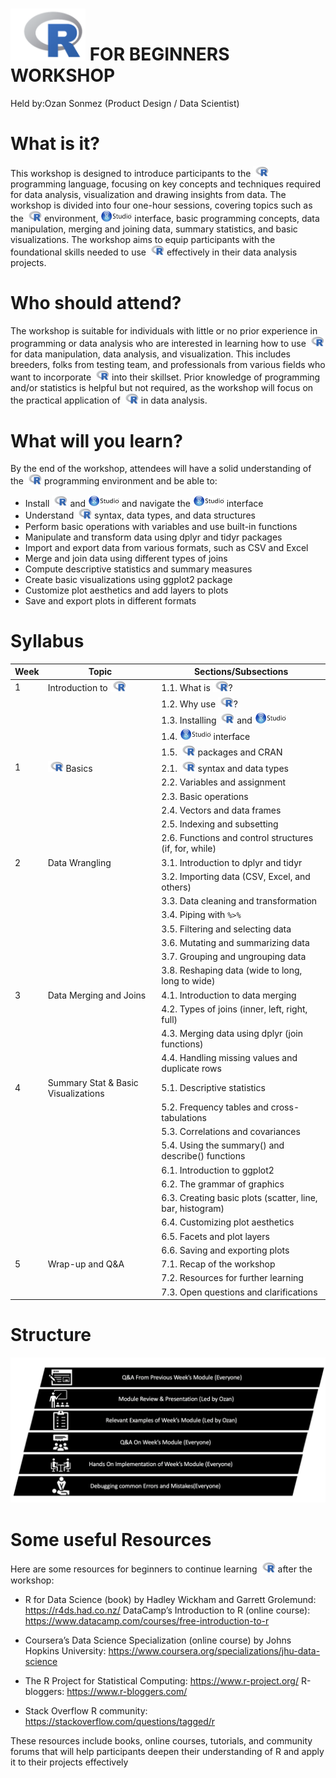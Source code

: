 <img src="R.png" width="120" alt="Alt text" /> FOR BEGINNERS WORKSHOP
================
Held by:Ozan Sonmez (Product Design / Data Scientist)

# What is it?

This workshop is designed to introduce participants to the
<img src="R.png" width="25" alt="Alt text" /> programming language,
focusing on key concepts and techniques required for data analysis,
visualization and drawing insights from data. The workshop is divided
into four one-hour sessions, covering topics such as the
<img src="R.png" width="25" alt="Alt text" /> environment,
<img src="RS.png" width="50" alt="Alt text" /> interface, basic
programming concepts, data manipulation, merging and joining data,
summary statistics, and basic visualizations. The workshop aims to equip
participants with the foundational skills needed to use
<img src="R.png" width="25" alt="Alt text" /> effectively in their data
analysis projects.

# Who should attend?

The workshop is suitable for individuals with little or no prior
experience in programming or data analysis who are interested in
learning how to use <img src="R.png" width="25" alt="Alt text" /> for
data manipulation, data analysis, and visualization. This includes
breeders, folks from testing team, and professionals from various fields
who want to incorporate <img src="R.png" width="25" alt="Alt text" />
into their skillset. Prior knowledge of programming and/or statistics is
helpful but not required, as the workshop will focus on the practical
application of <img src="R.png" width="25" alt="Alt text" /> in data
analysis.

# What will you learn?

By the end of the workshop, attendees will have a solid understanding of
the <img src="R.png" width="25" alt="Alt text" /> programming
environment and be able to:

- Install <img src="R.png" width="25" alt="Alt text" /> and
  <img src="RS.png" width="50" alt="Alt text" /> and navigate the
  <img src="RS.png" width="50" alt="Alt text" /> interface
- Understand <img src="R.png" width="25" alt="Alt text" /> syntax, data
  types, and data structures
- Perform basic operations with variables and use built-in functions
- Manipulate and transform data using dplyr and tidyr packages
- Import and export data from various formats, such as CSV and Excel
- Merge and join data using different types of joins
- Compute descriptive statistics and summary measures
- Create basic visualizations using ggplot2 package
- Customize plot aesthetics and add layers to plots
- Save and export plots in different formats

# Syllabus

| Week | Topic                                                         | Sections/Subsections                                                                                             |
|------|---------------------------------------------------------------|------------------------------------------------------------------------------------------------------------------|
| 1    | Introduction to <img src="R.png" width="25" alt="Alt text" /> | 1.1. What is <img src="R.png" width="25" alt="Alt text" />?                                                      |
|      |                                                               | 1.2. Why use <img src="R.png" width="25" alt="Alt text" />?                                                      |
|      |                                                               | 1.3. Installing <img src="R.png" width="25" alt="Alt text" /> and <img src="RS.png" width="50" alt="Alt text" /> |
|      |                                                               | 1.4. <img src="RS.png" width="50" alt="Alt text" /> interface                                                    |
|      |                                                               | 1.5. <img src="R.png" width="25" alt="Alt text" /> packages and CRAN                                             |
| 1    | <img src="R.png" width="25" alt="Alt text" /> Basics          | 2.1. <img src="R.png" width="25" alt="Alt text" /> syntax and data types                                         |
|      |                                                               | 2.2. Variables and assignment                                                                                    |
|      |                                                               | 2.3. Basic operations                                                                                            |
|      |                                                               | 2.4. Vectors and data frames                                                                                     |
|      |                                                               | 2.5. Indexing and subsetting                                                                                     |
|      |                                                               | 2.6. Functions and control structures (if, for, while)                                                           |
| 2    | Data Wrangling                                                | 3.1. Introduction to dplyr and tidyr                                                                             |
|      |                                                               | 3.2. Importing data (CSV, Excel, and others)                                                                     |
|      |                                                               | 3.3. Data cleaning and transformation                                                                            |
|      |                                                               | 3.4. Piping with `%>%`                                                                                           |
|      |                                                               | 3.5. Filtering and selecting data                                                                                |
|      |                                                               | 3.6. Mutating and summarizing data                                                                               |
|      |                                                               | 3.7. Grouping and ungrouping data                                                                                |
|      |                                                               | 3.8. Reshaping data (wide to long, long to wide)                                                                 |
| 3    | Data Merging and Joins                                        | 4.1. Introduction to data merging                                                                                |
|      |                                                               | 4.2. Types of joins (inner, left, right, full)                                                                   |
|      |                                                               | 4.3. Merging data using dplyr (join functions)                                                                   |
|      |                                                               | 4.4. Handling missing values and duplicate rows                                                                  |
| 4    | Summary Stat & Basic Visualizations                           | 5.1. Descriptive statistics                                                                                      |
|      |                                                               | 5.2. Frequency tables and cross-tabulations                                                                      |
|      |                                                               | 5.3. Correlations and covariances                                                                                |
|      |                                                               | 5.4. Using the summary() and describe() functions                                                                |
|      |                                                               | 6.1. Introduction to ggplot2                                                                                     |
|      |                                                               | 6.2. The grammar of graphics                                                                                     |
|      |                                                               | 6.3. Creating basic plots (scatter, line, bar, histogram)                                                        |
|      |                                                               | 6.4. Customizing plot aesthetics                                                                                 |
|      |                                                               | 6.5. Facets and plot layers                                                                                      |
|      |                                                               | 6.6. Saving and exporting plots                                                                                  |
| 5    | Wrap-up and Q&A                                               | 7.1. Recap of the workshop                                                                                       |
|      |                                                               | 7.2. Resources for further learning                                                                              |
|      |                                                               | 7.3. Open questions and clarifications                                                                           |

# Structure

![Alt text](ST.png)

# Some useful Resources

Here are some resources for beginners to continue learning
<img src="R.png" width="25" alt="Alt text" /> after the workshop:

- R for Data Science (book) by Hadley Wickham and Garrett Grolemund:
  <https://r4ds.had.co.nz/> DataCamp’s Introduction to R (online
  course): <https://www.datacamp.com/courses/free-introduction-to-r>

- Coursera’s Data Science Specialization (online course) by Johns
  Hopkins University:
  <https://www.coursera.org/specializations/jhu-data-science>

- The R Project for Statistical Computing: <https://www.r-project.org/>
  R-bloggers: <https://www.r-bloggers.com/>

- Stack Overflow R community:
  <https://stackoverflow.com/questions/tagged/r>

These resources include books, online courses, tutorials, and community
forums that will help participants deepen their understanding of R and
apply it to their projects effectively
